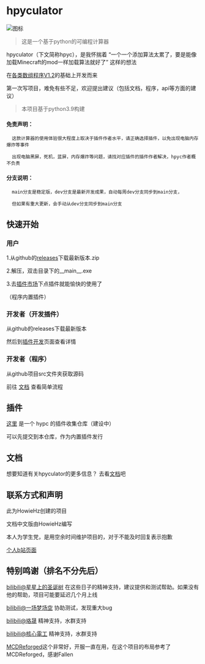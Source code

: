 # hpyculator 

![图标](ico.ico "随手画")

>这是一个基于python的可编程计算器

  hpyculator（下文简称hpyc），是我怀揣着 “一个一个添加算法太累了，要是能像加载Minecraft的mod一样加载算法就好了” 这样的想法
  
  在[各类数组程序V1.2](https://www.bilibili.com/video/BV18p4y1h7bQ)的基础上开发而来
  
  第一次写项目，难免有些不足，欢迎提出建议（包括文档，程序，api等方面的建议）
  
 >本项目基于python3.9构建
  
  #### 免责声明：
      
      这款计算器的使用体验很大程度上取决于插件作者水平，请正确选择插件，以免出现电脑内存爆炸等事件
  
      出现电脑黑屏，死机，蓝屏，内存爆炸等问题，请找对应插件的插件作者解决，hpyc作者概不负责
 
  #### 分支说明：
   
      main分支是稳定版，dev分支是最新开发成果，自动每周dev分支同步到main分支，
      
      但如果有重大更新，会手动从dev分支同步到main分支
  
  
## 快速开始

### 用户

1.从github的[releases](https://github.com/HowieHz/hpyculator/releases)下载最新版本.zip

2.解压，双击目录下的__main__.exe

3.去[插件市场](https://github.com/HowieHz/hpyculatorPluginCatalogue)下点插件就能愉快的使用了

（程序内置插件）


### 开发者（开发插件）

从github的releases下载最新版本

然后到[插件开发](https://hpyculator.readthedocs.io/zh_CN/latest/plugin_dev/index.html)页面查看详情

### 开发者（程序）

从github项目src文件夹获取源码

前往 [文档](https://hpyculator.readthedocs.io/zh_CN/latest/quick_start.html#id9) 查看简单流程

## 插件

[这里](https://github.com/HowieHz/PluginCatalogue) 是一个 hypc 的插件收集仓库（建设中）

可以先提交到本仓库，作为内置插件发行

## 文档

想要知道有关hpyculator的更多信息？ 去看[文档](https://hpyculator.readthedocs.io/)吧 


## 联系方式和声明

此为HowieHz创建的项目

文档中文版由HowieHz编写

本人为学生党，是用空余时间维护项目的，对于不能及时回复表示抱歉

[个人b站页面](https://space.bilibili.com/176670190)

## 特别鸣谢（排名不分先后）

[bilibili@星星上的圣诞树](https://space.bilibili.com/8222978) 在这些日子的精神支持，建议提供和测试帮助。如果没有他的帮助，项目可能要延迟几个月上线

[bilibili@一场梦场空](https://space.bilibili.com/309645422)      协助测试，发现重大bug

[bilibili@珞晟](https://space.bilibili.com/312714981)           精神支持，水群支持

[bilibili@核心電工](https://space.bilibili.com/25325033)        精神支持，水群支持

[MCDReforged](https://github.com/Fallen-Breath/MCDReforged)这个非常好，开服一直在用，在这个项目的布局参考了MCDReforged，感谢Fallen

